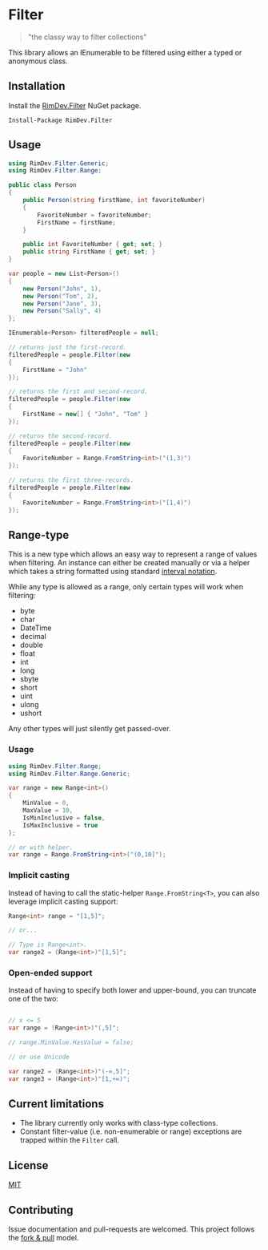 ﻿# Filter

> "the classy way to filter collections"

This library allows an IEnumerable to be filtered using either a typed or anonymous class.

## Installation

Install the [RimDev.Filter](https://www.nuget.org/packages/RimDev.Filter/) NuGet package.

```shell
Install-Package RimDev.Filter
```

## Usage

```csharp
using RimDev.Filter.Generic;
using RimDev.Filter.Range;

public class Person
{
    public Person(string firstName, int favoriteNumber)
    {
        FavoriteNumber = favoriteNumber;
        FirstName = firstName;
    }

    public int FavoriteNumber { get; set; }
    public string FirstName { get; set; }
}

var people = new List<Person>()
{
    new Person("John", 1),
    new Person("Tom", 2),
    new Person("Jane", 3),
    new Person("Sally", 4)
};

IEnumerable<Person> filteredPeople = null;

// returns just the first-record.
filteredPeople = people.Filter(new
{
    FirstName = "John"
});

// returns the first and second-record.
filteredPeople = people.Filter(new
{
    FirstName = new[] { "John", "Tom" }
});

// returns the second-record.
filteredPeople = people.Filter(new
{
    FavoriteNumber = Range.FromString<int>("(1,3)")
});

// returns the first three-records.
filteredPeople = people.Filter(new
{
    FavoriteNumber = Range.FromString<int>("[1,4)")
});
```

## Range-type

This is a new type which allows an easy way to represent a range of values when filtering. An instance can either be created manually or via a helper which takes a string formatted using standard [interval notation](http://en.wikipedia.org/wiki/Interval_%28mathematics%29).

While any type is allowed as a range, only certain types will work when filtering:

  - byte
  - char
  - DateTime
  - decimal
  - double
  - float
  - int
  - long
  - sbyte
  - short
  - uint
  - ulong
  - ushort

Any other types will just silently get passed-over.

### Usage

```csharp
using RimDev.Filter.Range;
using RimDev.Filter.Range.Generic;

var range = new Range<int>()
{
    MinValue = 0,
    MaxValue = 10,
    IsMinInclusive = false,
    IsMaxInclusive = true
};

// or with helper.
var range = Range.FromString<int>("(0,10]");
```

### Implicit casting

Instead of having to call the static-helper `Range.FromString<T>`, you can also leverage implicit casting support:

```csharp
Range<int> range = "[1,5]";

// or...

// Type is Range<int>.
var range2 = (Range<int>)"[1,5]";
```

### Open-ended support

Instead of having to specify both lower and upper-bound, you can truncate one of the two:

```csharp

// x <= 5
var range = (Range<int>)"(,5]";

// range.MinValue.HasValue = false;

// or use Unicode

var range2 = (Range<int>)"(-∞,5]";
var range3 = (Range<int>)"[1,+∞)";
```

## Current limitations

  - The library currently only works with class-type collections.
  - Constant filter-value (i.e. non-enumerable or range) exceptions are trapped within the `Filter` call.

## License

[MIT](https://github.com/ritterim/filter/blob/master/LICENSE)

## Contributing

Issue documentation and pull-requests are welcomed. This project follows the [fork & pull](https://help.github.com/articles/using-pull-requests/#fork--pull) model.
